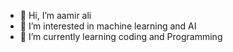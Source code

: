- 👋 Hi, I’m aamir ali
- 👀 I’m interested in machine learning and AI
- 🌱 I’m currently learning coding and Programming
<!---
aamirrajput/aamirrajput is a ✨ special ✨ repository because its `README.md` (this file) appears on your GitHub profile.
You can click the Preview link to take a look at your changes.
--->
